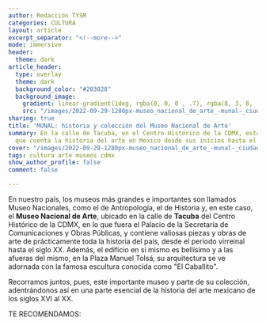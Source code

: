 ```yaml
---
author: Redacción TYSM
categories: CULTURA
layout: article
excerpt_separator: "<!--more-->"
mode: immersive
header:
  theme: dark
article_header:
  type: overlay
  theme: dark
  background_color: "#203028"
  background_image:
    gradient: linear-gradient(1deg, rgba(0, 0, 0 , .7), rgba(8, 3, 8, .9))
    src: "/images/2022-09-29-1280px-museo_nacional_de_arte_-munal-_ciudad_de_mexico_-_plaza_manuel_tolsa_1.jpeg"
sharing: true
title: 'MUNAL: historia y colección del Museo Nacional de Arte'
summary: En la calle de Tacuba, en el Centro Histórico de la CDMX, está este museo
  que cuenta la historia del arte en México desde sus inicios hasta el siglo XX
cover: "/images/2022-09-29-1280px-museo_nacional_de_arte_-munal-_ciudad_de_mexico_-_plaza_manuel_tolsa_1.jpeg"
tags: cultura arte museos cdmx
show_author_profile: false
comment: false

---
```

En nuestro país, los museos más grandes e importantes son llamados Museo Nacionales, como el de Antropología, el de Historia y, en este caso, el **Museo Nacional de Arte**, ubicado en la calle de **Tacuba** del Centro Histórico de la CDMX, en lo que fuera el Palacio de la Secretaría de Comunicaciones y Obras Públicas, y contiene valiosas piezas y obras de arte de prácticamente toda la historia del país, desde el periodo virreinal hasta el siglo XX. Además, el edificio en sí mismo es bellísimo y a las afueras del mismo, en la Plaza Manuel Tolsá, su arquitectura se ve adornada con la famosa escultura conocida como "El Caballito".

Recorramos juntos, pues, este importante museo y parte de su colección, adentrándonos así en una parte esencial de la historia del arte mexicano de los siglos XVI al XX.

TE RECOMENDAMOS: